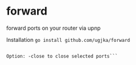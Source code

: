 # forward
forward ports on your router via upnp

Installation
```go install github.com/ugjka/forward```


```Usage: forward port1 port2 port3 etc

Option: -close to close selected ports```
